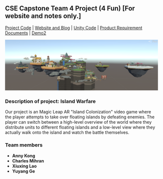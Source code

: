 ## CSE Capstone Team 4 Project (4 Fun) [For website and notes only.]

[Project Code](https://github.com/cse-vr-capstone-team-4/UnityProject) |
[Website and Blog](https://cse-vr-capstone-team-4.github.io/Island-Warfare/) |
[Unity Code](https://github.com/cse-vr-capstone-team-4/UnityProject) |
[Product Requirement Documents](https://docs.google.com/document/d/1tK8rWAsgP0X3kz5zsiT1drsX3x8JszOWKTgnmHstGJ0/edit?usp=sharing) |
[Demo2](https://www.youtube.com/watch?v=bo-tA0yTbEs)

![Islands Initial Design](week5/week5_Islands_Initial_Design2.png)

### Description of project: Island Warfare

Our project is an Magic Leap AR "Island Colonization" video game where the player attempts to take over floating islands by defeating enemies. The player can switch between a high-level overview of the world where they distribute units to different floating islands and a low-level view where they actually walk onto the island and watch the battle themselves.



### Team members
- **Anny Kong**
- **Charles Mihran**
- **Xiuxing Lao**
- **Yuyang Ge**

